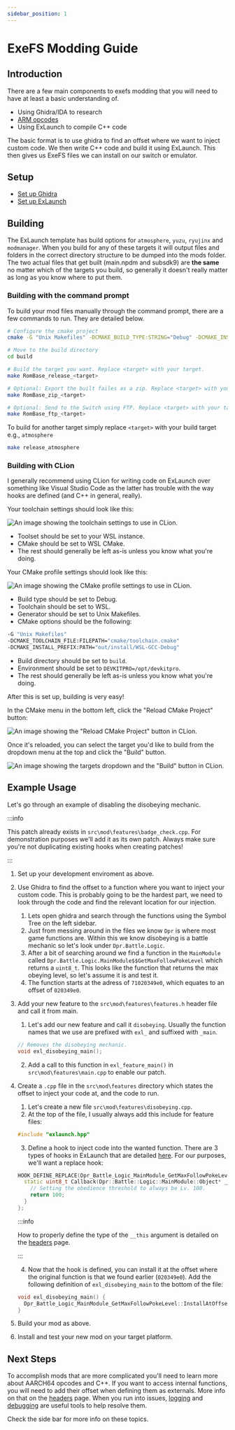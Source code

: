 ```yaml
---
sidebar_position: 1
---
```


# ExeFS Modding Guide

## Introduction

There are a few main components to exefs modding that you will need to have at least a basic understanding of.

- Using Ghidra/IDA to research
- [ARM opcodes](https://developer.arm.com/documentation/ddi0487/ha/?lang=en)
- Using ExLaunch to compile C++ code

The basic format is to use ghidra to find an offset where we want to inject custom code. We then write C++ code and build it using ExLaunch. This then gives us ExeFS files we can install on our switch or emulator.

## Setup

- [Set up Ghidra](ghidra.md)
- [Set up ExLaunch](exlaunch.md)

## Building

The ExLaunch template has build options for `atmosphere`, `yuzu`, `ryujinx` and `modmanager`. When you build for any of these targets it will output files and folders in the correct directory structure to be dumped into the mods folder. The two actual files that get built (main.npdm and subsdk9) are **the same** no matter which of the targets you build, so generally it doesn't really matter as long as you know where to put them.

### Building with the command prompt

To build your mod files manually through the command prompt, there are a few commands to run. They are detailed below.

```bash
# Configure the cmake project
cmake -G "Unix Makefiles" -DCMAKE_BUILD_TYPE:STRING="Debug" -DCMAKE_INSTALL_PREFIX:PATH="out/install/WSL-GCC-Debug" -DCMAKE_TOOLCHAIN_FILE:FILEPATH="cmake/toolchain.cmake" -Bbuild

# Move to the build directory
cd build

# Build the target you want. Replace <target> with your target.
make RomBase_release_<target>

# Optional: Export the built failes as a zip. Replace <target> with your target.
make RomBase_zip_<target>

# Optional: Send to the Switch using FTP. Replace <target> with your target (Only supports atmosphere and modmanager).
make RomBase_ftp_<target>
```

To build for another target simply replace `<target>` with your build target e.g., `atmosphere`

```bash
make release_atmosphere
```

### Building with CLion

I generally recommend using CLion for writing code on ExLaunch over something like Visual Studio Code as the latter has trouble with the way hooks are defined (and C++ in general, really).

Your toolchain settings should look like this:

![An image showing the toolchain settings to use in CLion.](../../static/img/exefs/CLion_Toolchains.png "Toolchain Settings")

- Toolset should be set to your WSL instance.
- CMake should be set to WSL CMake.
- The rest should generally be left as-is unless you know what you're doing.

Your CMake profile settings should look like this:

![An image showing the CMake profile settings to use in CLion.](../../static/img/exefs/CLion_Profiles.png "CMake Profile Settings")

- Build type should be set to Debug.
- Toolchain should be set to WSL.
- Generator should be set to Unix Makefiles.
- CMake options should be the following:
```bash
-G "Unix Makefiles"
-DCMAKE_TOOLCHAIN_FILE:FILEPATH="cmake/toolchain.cmake"
-DCMAKE_INSTALL_PREFIX:PATH="out/install/WSL-GCC-Debug"
```
- Build directory should be set to `build`.
- Environment should be set to `DEVKITPRO=/opt/devkitpro`.
- The rest should generally be left as-is unless you know what you're doing.

After this is set up, building is very easy!

In the CMake menu in the bottom left, click the "Reload CMake Project" button:

![An image showing the "Reload CMake Project" button in CLion.](../../static/img/exefs/CLion_CMake_Reload.png "Toolchain Settings")

Once it's reloaded, you can select the target you'd like to build from the dropdown menu at the top and click the "Build" button.

![An image showing the targets dropdown and the "Build" button in CLion.](../../static/img/exefs/CLion_Build.png "Toolchain Settings")

## Example Usage

Let's go through an example of disabling the disobeying mechanic.

:::info

This patch already exists in `src\mod\features\badge_check.cpp`. For demonstration purposes we'll add it as its own patch. Always make sure you're not duplicating existing hooks when creating patches!

:::

1. Set up your development enviroment as above.

2. Use Ghidra to find the offset to a function where you want to inject your custom code. This is probably going to be the hardest part, we need to look through the code and find the relevant location for our injection.

   1. Lets open ghidra and search through the functions using the Symbol Tree on the left sidebar.
   2. Just from messing around in the files we know `Dpr` is where most game functions are. Within this we know disobeying is a battle mechanic so let's look under `Dpr.Battle.Logic`.  
   3. After a bit of searching around we find a function in the `MainModule` called `Dpr.Battle.Logic.MainModule$$GetMaxFollowPokeLevel` which returns a `uint8_t`. This looks like the function that returns the max obeying level, so let's assume it is and test it.
   4. The function starts at the adress of `71020349e0`, which equates to an offset of `020349e0`.

3. Add your new feature to the `src\mod\features\features.h` header file and call it from main.

    1. Let's add our new feature and call it `disobeying`. Usually the function names that we use are prefixed with `exl_` and suffixed with `_main`.

    ```cpp title="src\mod\features\features.h"
    // Removes the disobeying mechanic.
    void exl_disobeying_main();
    ```

    2. Add a call to this function in `exl_feature_main()` in `src\mod\features\main.cpp` to enable our patch.

4. Create a `.cpp` file in the `src\mod\features` directory which states the offset to inject your code at, and the code to run.

    1. Let's create a new file `src\mod\features\disobeying.cpp`.
    2. At the top of the file, I usually always add this include for feature files:
    ```cpp title="src\mod\features\disobeying.cpp"
    #include "exlaunch.hpp"
    ```
    3. Define a hook to inject code into the wanted function. There are 3 types of hooks in ExLaunch that are detailed [here](hooks.md). For our purposes, we'll want a replace hook:
    ```cpp title="src\mod\features\disobeying.cpp"
    HOOK_DEFINE_REPLACE(Dpr_Battle_Logic_MainModule_GetMaxFollowPokeLevel) {
      static uint8_t Callback(Dpr::Battle::Logic::MainModule::Object* __this) {
        // Setting the obedience threshold to always be Lv. 100.
        return 100;
      }
    };
    ```

    :::info

    How to properly define the type of the `__this` argument is detailed on the [headers](headers.md) page.
    
    :::

    4. Now that the hook is defined, you can install it at the offset where the original function is that we found earlier (`020349e0`). Add the following definition of `exl_disobeying_main` to the bottom of the file:
    ```cpp title="src\mod\features\disobeying.cpp"
    void exl_disobeying_main() {
      Dpr_Battle_Logic_MainModule_GetMaxFollowPokeLevel::InstallAtOffset(0x020349e0);
    }
    ```

5. Build your mod as above.

6. Install and test your new mod on your target platform.

## Next Steps

To accomplish mods that are more complicated you'll need to learn more about AARCH64 opcodes and C++. If you want to access internal functions, you will need to add their offset when defining them as externals. More info on that on the [headers](headers.md) page. When you run into issues, [logging](logging.md) and [debugging](debugging.md) are useful tools to help resolve them.

Check the side bar for more info on these topics.
